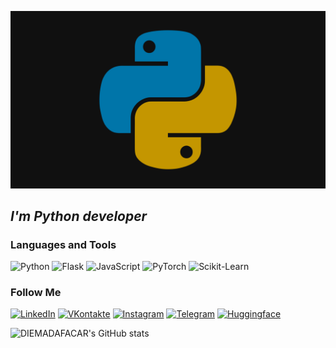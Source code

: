 [![Header](https://github.com/DIEMADAFACAR/DIEMADAFACAR/blob/main/assets/Python.png)](https://github.com/DIEMADAFACAR)

## _**I'm Python developer**_

### Languages and Tools
![Python](https://img.shields.io/badge/-python-090909?style=for-the-badge&logo=python&logocolor=123484)
![Flask](https://img.shields.io/badge/-flask-090909?style=for-the-badge&logo=flask&logocolor=F8C525)
![JavaScript](https://img.shields.io/badge/-js-090909?style=for-the-badge&logo=javascript&logocolor=F8C525)
![PyTorch](https://img.shields.io/badge/-pytorch-090909?style=for-the-badge&logo=pytorch&logocolor=F8C525)
![Scikit-Learn](https://img.shields.io/badge/-ScikitLearn-090909?style=for-the-badge&logo=ScikitLearn&logocolor=F8C525)


### Follow Me
[![LinkedIn](https://img.shields.io/badge/-linkedin-090909?style=for-the-badge&logo=linkedin&logocolor=123484)](https://www.linkedin.com/in/artem-getashvili-76ba28234)
[![VKontakte](https://img.shields.io/badge/-VK-090909?style=for-the-badge&logo=VK&logocolor=F8C525)](https://vk.com/artik1098)
[![Instagram](https://img.shields.io/badge/-instagram-090909?style=for-the-badge&logo=instagram&logocolor=567990)](https://www.instagram.com/howtoartyom/)
[![Telegram](https://img.shields.io/badge/-Telegram-090909?style=for-the-badge&logo=Telegram&logocolor=47C5FB)](https://t.me/howtoartyom)
[![Huggingface](https://img.shields.io/badge/-Huggingface-090909?style=for-the-badge&logo=Huggingface&logocolor=47C5FB)](https://huggingface.co/DIEMADAFACAR)

![DIEMADAFACAR's GitHub stats](https://github-readme-stats.vercel.app/api?username=DIEMADAFACAR&show_icons=true&theme=synthwave)
